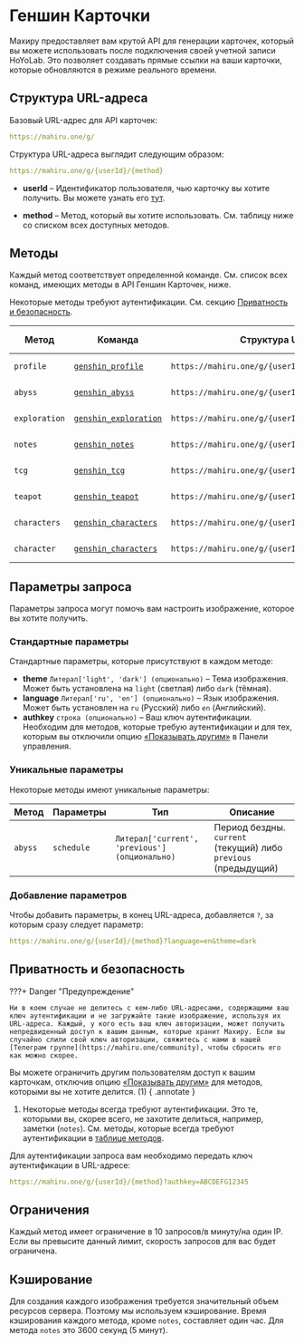 # Геншин Карточки

Махиру предоставляет вам крутой API для генерации карточек, который вы можете использовать после подключения своей учетной записи HoYoLab. Это позволяет создавать прямые ссылки на ваши карточки, которые обновляются в режиме реального времени.

## Структура URL-адреса

Базовый URL-адрес для API карточек:
```yaml
https://mahiru.one/g/
```

Структура URL-адреса выглядит следующим образом:
```yaml
https://mahiru.one/g/{userId}/{method}
```

- **userId** – Идентификатор пользователя, чью карточку вы хотите получить. Вы можете узнать его [тут](../dashboard/pages/settings/for-developers.md).

- **method** – Метод, который вы хотите использовать. См. таблицу ниже со списком всех доступных методов. 

## Методы

Каждый метод соответствует определенной команде. См. список всех команд, имеющих методы в API Геншин Карточек, ниже.

Некоторые методы требуют аутентификации. См. секцию [Приватность и безопасность](#_7).

| Метод         | Команда                                                                   | Структура URL-адреса                              | Требует аутентификацию  |
| ------------- | ------------------------------------------------------------------------- | ------------------------------------------------- | ----------------------- |
| `profile`     | [`genshin_profile`](../commands/commands-list/genshin/profile.md)         | `https://mahiru.one/g/{userId}/profile`           | :material-close: Нет    |
| `abyss`       | [`genshin_abyss`](../commands/commands-list/genshin/abyss.md)             | `https://mahiru.one/g/{userId}/abyss`             | :material-close: Нет    |
| `exploration` | [`genshin_exploration`](../commands/commands-list/genshin/exploration.md) | `https://mahiru.one/g/{userId}/exploration`       | :material-close: Нет    |
| `notes`       | [`genshin_notes`](../commands/commands-list/genshin/notes.md)             | `https://mahiru.one/g/{userId}/notes`             | :material-check: Да     |
| `tcg`         | [`genshin_tcg`](../commands/commands-list/genshin/tcg.md)                 | `https://mahiru.one/g/{userId}/teapot`            | :material-close: Нет    |
| `teapot`      | [`genshin_teapot`](../commands/commands-list/genshin/teapot.md)           | `https://mahiru.one/g/{userId}/teapot`            | :material-close: Нет    |
| `characters`  | [`genshin_characters`](../commands/commands-list/genshin/characters.md)   | `https://mahiru.one/g/{userId}/characters`        | :material-close: Нет    |
| `character`   | [`genshin_characters`](../commands/commands-list/genshin/characters.md)   | `https://mahiru.one/g/{userId}/character/{characterId}`  | :material-close: Нет    |

## Параметры запроса

Параметры запроса могут помочь вам настроить изображение, которое вы хотите получить.

### Стандартные параметры

Стандартные параметры, которые присутствуют в каждом методе:

- **theme** `Литерал['light', 'dark'] (опционально)` – Тема изображения. Может быть установлена на `light` (светлая) либо `dark` (тёмная).
- **language** `Литерал['ru', 'en'] (опционально)` – Язык изображения. Может быть установлен на `ru` (Русский) либо `en` (Английский).
- **authkey** `строка (опционально)` – Ваш ключ аутентификации. Необходим для методов, которые требую аутентификации и для тех, которым вы отключили опцию [«Показывать другим»](../dashboard/pages/game-integrations/genshin.md#_12) в Панели управления.

### Уникальные параметры

Некоторые методы имеют уникальные параметры:

| Метод           | Параметры  | Тип                                            | Описание                                                        |
| --------------- | ---------- | ---------------------------------------------- | --------------------------------------------------------------- |
| `abyss`         | `schedule` | `Литерал['current', 'previous'] (опционально)` | Период бездны. `current` (текущий) либо `previous` (предыдущий) |

### Добавление параметров

Чтобы добавить параметры, в конец URL-адреса, добавляется `?`, за которым сразу следует параметр:
```yaml
https://mahiru.one/g/{userId}/{method}?language=en&theme=dark
```

## Приватность и безопасность

???+ Danger "Предупреждение"

    Ни в коем случае не делитесь с кем-либо URL-адресами, содержащими ваш ключ аутентификации и не загружайте такие изображение, используя их URL-адреса. Каждый, у кого есть ваш ключ авторизации, может получить непредвиденный доступ к вашим данным, которые хранит Махиру. Если вы случайно слили свой ключ авторизации, свяжитесь с нами в нашей [Телеграм группе](https://mahiru.one/community), чтобы сбросить его как можно скорее.

Вы можете ограничить другим пользователям доступ к вашим карточкам, отключив опцию [«Показывать другим»](../dashboard/pages/game-integrations/genshin.md#_12) для методов, которыми вы не хотите делится. (1)
{ .annotate }

1. Некоторые методы всегда требуют аутентификации. Это те, которыми вы, скорее всего, не захотите делиться, например, заметки (`notes`). См. методы, которые всегда требуют аутентификации в [таблице методов](#_2).

Для аутентификации запроса вам необходимо передать ключ аутентификации в URL-адресе:
```yaml
https://mahiru.one/g/{userId}/{method}?authkey=ABCDEFG12345
```

## Ограничения

Каждый метод имеет ограничение в 10 запросов/в минуту/на один IP. Если вы превысите данный лимит, скорость запросов для вас будет ограничена.

## Кэширование

Для создания каждого изображения требуется значительный объем ресурсов сервера. Поэтому мы используем кэширование. Время кэширования каждого метода, кроме `notes`, составляет один час. Для метода `notes` это 3600 секунд (5 минут).